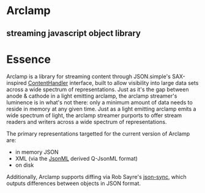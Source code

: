 # Arclamp #
streaming javascript object library
-----

# Essence # 

Arclamp is a library for streaming content through JSON.simple's SAX-inspired [ContentHandler](http://code.google.com/p/json-simple/source/browse/trunk/src/org/json/simple/parser/ContentHandler.java) interface, built to allow visibility into large data sets across a wide spectrum of representations.  Just as it's the gap between anode & cathode in a light emitting arclamp, the arclamp streamer's luminence is in what's not there: only a minimum amount of data needs to reside in memory at any given time.  Just as a light emitting arclamp emits a wide spectrum of light, the arclamp streamer purports to offer stream readers and writers across a wide spectrum of representations.

The primary representations targetted for the current version of Arclamp are:
* in memory JSON
* XML (via the [JsonML](http://jsonml.org) derived Q-JsonML format)
* on disk

Additionally, Arclamp supports diffing via Rob Sayre's [json-sync](http://github.com/sayrer/json-sync), which outputs differences between objects in JSON format.

